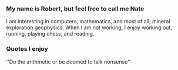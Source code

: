 ### My name is Robert, but feel free to call me Nate

I am interesting in computers, mathematics, and most of all, mineral exploration geophysics.
When I am not working, I enjoy working out, running, playing chess, and reading.

### Quotes I enjoy

''Do the arithmetic or be doomed to talk nonsense''
